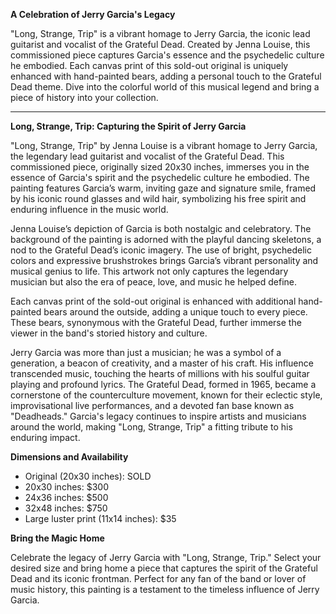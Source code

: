 **A Celebration of Jerry Garcia's Legacy**

"Long, Strange, Trip" is a vibrant homage to Jerry Garcia, the iconic lead guitarist and vocalist of the Grateful Dead. Created by Jenna Louise, this commissioned piece captures Garcia's essence and the psychedelic culture he embodied. Each canvas print of this sold-out original is uniquely enhanced with hand-painted bears, adding a personal touch to the Grateful Dead theme. Dive into the colorful world of this musical legend and bring a piece of history into your collection.

---

**Long, Strange, Trip: Capturing the Spirit of Jerry Garcia**

"Long, Strange, Trip" by Jenna Louise is a vibrant homage to Jerry Garcia, the legendary lead guitarist and vocalist of the Grateful Dead. This commissioned piece, originally sized 20x30 inches, immerses you in the essence of Garcia's spirit and the psychedelic culture he embodied. The painting features Garcia’s warm, inviting gaze and signature smile, framed by his iconic round glasses and wild hair, symbolizing his free spirit and enduring influence in the music world.

Jenna Louise’s depiction of Garcia is both nostalgic and celebratory. The background of the painting is adorned with the playful dancing skeletons, a nod to the Grateful Dead’s iconic imagery. The use of bright, psychedelic colors and expressive brushstrokes brings Garcia’s vibrant personality and musical genius to life. This artwork not only captures the legendary musician but also the era of peace, love, and music he helped define.

Each canvas print of the sold-out original is enhanced with additional hand-painted bears around the outside, adding a unique touch to every piece. These bears, synonymous with the Grateful Dead, further immerse the viewer in the band's storied history and culture. 

Jerry Garcia was more than just a musician; he was a symbol of a generation, a beacon of creativity, and a master of his craft. His influence transcended music, touching the hearts of millions with his soulful guitar playing and profound lyrics. The Grateful Dead, formed in 1965, became a cornerstone of the counterculture movement, known for their eclectic style, improvisational live performances, and a devoted fan base known as "Deadheads." Garcia's legacy continues to inspire artists and musicians around the world, making "Long, Strange, Trip" a fitting tribute to his enduring impact.

**Dimensions and Availability**

- Original (20x30 inches): SOLD
- 20x30 inches: $300
- 24x36 inches: $500
- 32x48 inches: $750
- Large luster print (11x14 inches): $35

**Bring the Magic Home**

Celebrate the legacy of Jerry Garcia with "Long, Strange, Trip." Select your desired size and bring home a piece that captures the spirit of the Grateful Dead and its iconic frontman. Perfect for any fan of the band or lover of music history, this painting is a testament to the timeless influence of Jerry Garcia.
